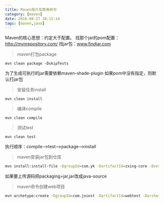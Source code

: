 ```yaml
---
title: Maven简介及常用命令
category: [maven]
date: 2016-08-27 18:11:14
tags: [maven,java]
---
```

Maven的核心思想：约定大于配置。
找那个jar的pom配置：http://mvnrepository.com/
找jar包：www.findjar.com
<!--more-->
>   maven打包package

    mvn clean package -DskipTests
为了生成可执行的jar需要依赖maven-shade-plugin
如果pom中没有指定，则默认打jar包

>   安装任务install

    mvn clean install

>   编译compile

    mvn clean compile

>   测试test

    mvn clean test
执行顺序：compile-->test-->package-->install


>   maven安装jar包到仓库

```bash
mvn install:install-file -DgroupId=com.yk -DartifactId=zxing-core -Dversion=2.0 -Dpackaging=jar -Dfile=E:\my\jars\zxing\zxing-core-2.0.jar
```

如果要上传源码把packaging=jar,jar改成java-source

>   maven命令创建web项目

```bash
mvn archetype:create -DgroupId=com.joiest -DartifactId=webtest -DarchetypeArtifactId=maven-archetype-webapp
```
